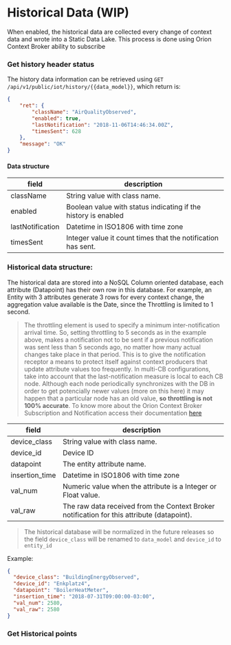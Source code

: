 # Historical Data (WIP)

When enabled, the historical data are collected every change of context data and wrote into a Static Data Lake.
This process is done using Orion Context Broker ability to subscribe


### Get history header status

The  history data information can be retrieved using  `GET /api/v1/public/iot/history/{{data_model}}`, which return is:

```json
{
    "ret": {
        "className": "AirQualityObserved",
        "enabled": true,
        "lastNotification": "2018-11-06T14:46:34.00Z",
        "timesSent": 628
    },
    "message": "OK"
}
```



#### Data structure


|  field | description   |
|---|---|
| className  |String value with class name.  |
| enabled | Boolean value with status indicating if the history is enabled  |
| lastNotification  | Datetime in ISO1806 with time zone  |
| timesSent  | Integer value it count times that the notification has sent.  |



### Historical data structure:

The historical data are stored into a NoSQL Column oriented database, each attribute (Datapoint) has their own row in this database.
For example, an Entity with 3 attributes generate 3 rows for every context change, the aggregation value available is the Date, since the Throttling is limited to 1 second.

> The throttling element is used to specify a minimum inter-notification arrival time. 
> So, setting throttling to 5 seconds as in the example above, makes a notification not to be sent if a previous notification was sent less than 5 seconds ago, no matter how many actual changes take place in that period. This is to give the notification receptor a means to protect itself against context producers that update attribute values too frequently. 
> In multi-CB configurations, take into account that the last-notification measure is local to each CB node. 
> Although each node periodically synchronizes with the DB in order to get potencially newer values (more on this here) it may happen that a particular node has an old value, **so throttling is not 100% accurate**. 
To know more about the Orion Context Broker Subscription and Notification access their documentation [here](https://fiware-orion.readthedocs.io/en/develop/user/walkthrough_apiv2/index.html#subscriptions)

|  field | description   |
|---|---|
| device_class  |String value with class name.  |
| device_id | Device ID  |
| datapoint  | The entity attribute name. |
| insertion_time  | Datetime in ISO1806 with time zone  |
| val_num  | Numeric value when the attribute is a Integer or Float value.  |
| val_raw  | The raw data received from the Context Broker notification for this attribute (datapoint).  |

> The historical database will be normalized in the future releases so the field `device_class` will be renamed to `data_model` and `device_id` to `entity_id` 

Example:
```json
{
  "device_class": "BuildingEnergyObserved",
  "device_id": "Enkplatz4",
  "datapoint": "BoilerHeatMeter",
  "insertion_time": "2018-07-31T09:00:00-03:00",
  "val_num": 2580,
  "val_raw": 2580
}
```





### Get Historical points
